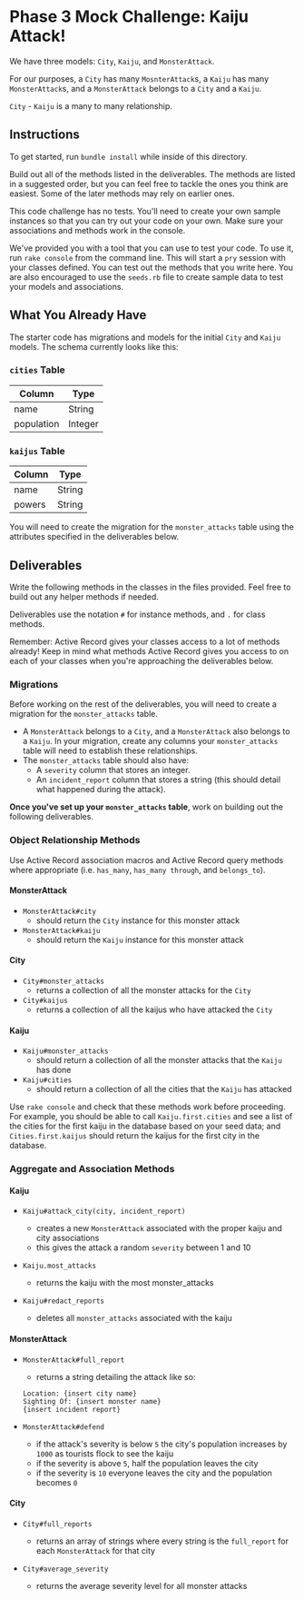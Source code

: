 # Phase 3 Mock Challenge: Kaiju Attack!

We have three models: `City`, `Kaiju`, and `MonsterAttack`.

For our purposes, a `City` has many `MosnterAttack`s, a `Kaiju` has many
`MonsterAttack`s, and a `MonsterAttack` belongs to a `City` and a `Kaiju`.

`City` - `Kaiju` is a many to many relationship.

## Instructions

To get started, run `bundle install` while inside of this directory.

Build out all of the methods listed in the deliverables. The methods are listed
in a suggested order, but you can feel free to tackle the ones you think are
easiest. Some of the later methods may rely on earlier ones.

This code challenge has no tests. You'll need to create your own sample instances so that you can try out your code on your own. Make sure your associations and methods work in the console.

We've provided you with a tool that you can use to test your code. To use it,
run `rake console` from the command line. This will start a `pry` session with
your classes defined. You can test out the methods that you write here. You are
also encouraged to use the `seeds.rb` file to create sample data to test your
models and associations.

## What You Already Have

The starter code has migrations and models for the initial `City` and
`Kaiju` models. The schema currently looks like this:

### `cities` Table

| Column       | Type    |
| ------------ | ------- |
| name         | String  |
| population   | Integer |

### `kaijus` Table

| Column  | Type    |
| ------- | ------- |
| name    | String  |
| powers  | String  |

You will need to create the migration for the `monster_attacks` table using the
attributes specified in the deliverables below.

## Deliverables

Write the following methods in the classes in the files provided. Feel free to
build out any helper methods if needed.

Deliverables use the notation `#` for instance methods, and `.` for class
methods.

Remember: Active Record gives your classes access to a lot of methods already!
Keep in mind what methods Active Record gives you access to on each of your
classes when you're approaching the deliverables below.

### Migrations

Before working on the rest of the deliverables, you will need to create a
migration for the `monster_attacks` table.

- A `MonsterAttack` belongs to a `City`, and a `MonsterAttack` also belongs to a
  `Kaiju`. In your migration, create any columns your `monster_attacks` table will
  need to establish these relationships.
- The `monster_attacks` table should also have:
  - A `severity` column that stores an integer.
  - An `incident_report` column that stores a string (this should detail what happened during the attack).

**Once you've set up your `monster_attacks` table**, work on building out the following
deliverables.

### Object Relationship Methods

Use Active Record association macros and Active Record query methods where
appropriate (i.e. `has_many`, `has_many through`, and `belongs_to`).

#### MonsterAttack

- `MonsterAttack#city`
  - should return the `City` instance for this monster attack
- `MonsterAttack#kaiju`
  - should return the `Kaiju` instance for this monster attack

#### City

- `City#monster_attacks`
  - returns a collection of all the monster attacks for the `City`
- `City#kaijus`
  - returns a collection of all the kaijus who have attacked the `City`

#### Kaiju

- `Kaiju#monster_attacks`
  - should return a collection of all the monster attacks that the `Kaiju` has done
- `Kaiju#cities`
  - should return a collection of all the cities that the `Kaiju` has attacked

Use `rake console` and check that these methods work before proceeding. For
example, you should be able to call `Kaiju.first.cities` and see a list
of the cities for the first kaiju in the database based on your seed
data; and `Cities.first.kaijus` should return the kaijus for the first
city in the database.

### Aggregate and Association Methods

#### Kaiju

- `Kaiju#attack_city(city, incident_report)`
  - creates a new `MonsterAttack` associated with the proper kaiju and city associations
  - this gives the attack a random `severity` between 1 and 10

- `Kaiju.most_attacks`
  - returns the kaiju with the most monster_attacks

- `Kaiju#redact_reports`
  - deletes all `monster_attacks` associated with the kaiju

#### MonsterAttack

- `MonsterAttack#full_report`
  - returns a string detailing the attack like so:
  ```
  Location: {insert city name}
  Sighting Of: {insert monster name}
  {insert incident report}
  ```

- `MonsterAttack#defend`
  - if the attack's severity is below `5` the city's population increases by `1000` as tourists flock to see the kaiju
  - if the severity is above `5`, half the population leaves the city
  - if the severity is `10` everyone leaves the city and the population becomes `0`

#### City

- `City#full_reports`
  - returns an array of strings where every string is the `full_report` for each `MonsterAttack` for that city

- `City#average_severity`
  - returns the average severity level for all monster attacks

